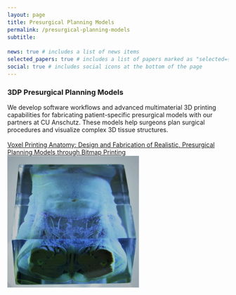 ```yaml
---
layout: page
title: Presurgical Planning Models
permalink: /presurgical-planning-models
subtitle: 

news: true # includes a list of news items
selected_papers: true # includes a list of papers marked as "selected={true}"
social: true # includes social icons at the bottom of the page
---
```


<div class="row">
    <div class="col-md-8">
<h3> 3DP Presurgical Planning Models</h3>
We develop software workflows and advanced multimaterial 3D printing capabilities for fabricating patient-specific presurgical models with our partners at CU Anschutz. These models help surgeons plan surgical procedures and visualize complex 3D tissue structures.
<br/><br/>
    <a href = "https://app.jove.com/v/63214/voxel-printing-anatomy-design-and-fabrication-of-realistic-presurgical-planning-models-through-bitmap-printing">Voxel Printing Anatomy: Design and Fabrication of Realistic, Presurgical Planning Models through Bitmap Printing</a>
    </div>
<div class="col-md-4">
        <img src="/assets/img/presurgical-planning-models/ppm1.jpg" alt="Image Description" style="width: 300px; height: 300px; object-fit: cover;">
    </div>
</div>
<br/><br/>